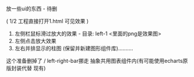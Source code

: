 放一些ui的东西 - 待删

( 1/2 工程直接打开1.html 可见效果 )

1. 左侧栏鼠标滑过放大的效果 - 目录: left-1 <里面的png是效果图>
2. 左侧点击放大效果
3. 左右并排显示的柱图 (保留并新建图形组件库)..........

这个准备删掉了 / left-right-bar挪走 抽象共用图表组件内(有可能使用echarts原版封装代替 现有)
